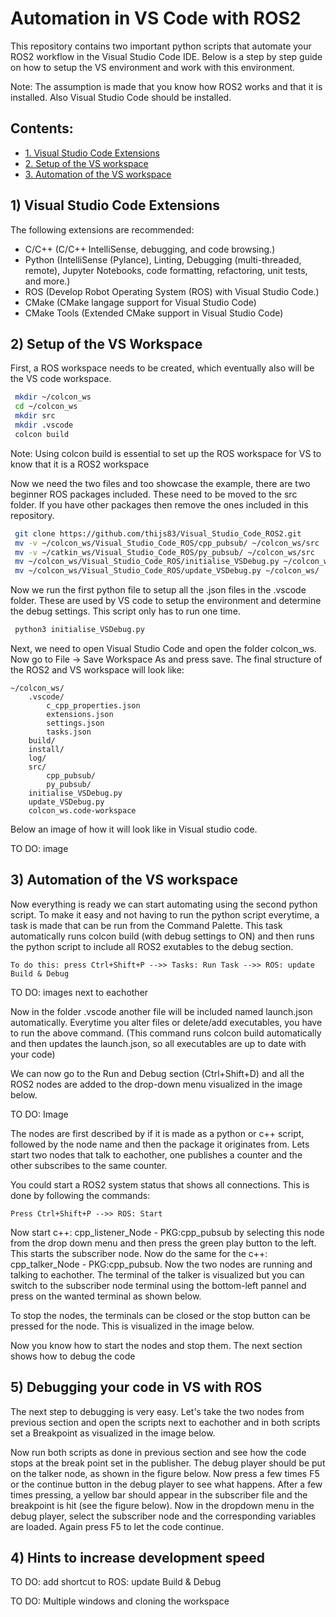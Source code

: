# Automation in VS Code with ROS2

This repository contains two important python scripts that automate your ROS2 workflow in the Visual Studio Code IDE. Below is a step by step guide on how to setup the VS environment and work with this environment. 

Note: The assumption is made that you know how ROS2 works and that it is installed. Also Visual Studio Code should be installed.


## Contents:
* [1. Visual Studio Code Extensions](#1-visual-studio-code-extensions)
* [2. Setup of the VS workspace](#2-setup-of-the-vs-workspace)
* [3. Automation of the VS workspace](#3-automation-of-the-vs-workspace)

## 1) Visual Studio Code Extensions

The following extensions are recommended:
- C/C++ (C/C++ IntelliSense, debugging, and code browsing.)
- Python (IntelliSense (Pylance), Linting, Debugging (multi-threaded, remote), Jupyter Notebooks, code formatting, refactoring, unit tests, and more.)
- ROS (Develop Robot Operating System (ROS) with Visual Studio Code.)
- CMake (CMake langage support for Visual Studio Code)
- CMake Tools (Extended CMake support in Visual Studio Code)

## 2) Setup of the VS Workspace

First, a ROS workspace needs to be created, which eventually also will be the VS code workspace.
```bash
 mkdir ~/colcon_ws
 cd ~/colcon_ws
 mkdir src
 mkdir .vscode
 colcon build
```

Note: Using colcon build is essential to set up the ROS workspace for VS to know that it is a ROS2 workspace

Now we need the two files and too showcase the example, there are two beginner ROS packages included. These need to be moved to the src folder. If you have other packages then remove the ones included in this repository.
```bash
 git clone https://github.com/thijs83/Visual_Studio_Code_ROS2.git
 mv -v ~/colcon_ws/Visual_Studio_Code_ROS/cpp_pubsub/ ~/colcon_ws/src
 mv -v ~/catkin_ws/Visual_Studio_Code_ROS/py_pubsub/ ~/colcon_ws/src
 mv ~/colcon_ws/Visual_Studio_Code_ROS/initialise_VSDebug.py ~/colcon_ws/
 mv ~/colcon_ws/Visual_Studio_Code_ROS/update_VSDebug.py ~/colcon_ws/
```

Now we run the first python file to setup all the .json files in the .vscode folder. These are used by VS code to setup the environment and determine the debug settings. This script only has to run one time.
```bash
 python3 initialise_VSDebug.py
```

Next, we need to open Visual Studio Code and open the folder colcon_ws. Now go to File -> Save Workspace As and press save. The final structure of the ROS2 and VS workspace will look like:
```
~/colcon_ws/
    .vscode/
        c_cpp_properties.json
        extensions.json
        settings.json
        tasks.json
    build/
    install/
    log/
    src/
        cpp_pubsub/
        py_pubsub/
    initialise_VSDebug.py
    update_VSDebug.py
    colcon_ws.code-workspace
```

Below an image of how it will look like in Visual studio code.

TO DO: image

## 3) Automation of the VS workspace

Now everything is ready we can start automating using the second python script. To make it easy and not having to run the python script everytime, a task is made that can be run from the Command Palette. This task automatically runs colcon build (with debug settings to ON) and then runs the python script to include all ROS2 exutables to the debug section.
```
To do this: press Ctrl+Shift+P -->> Tasks: Run Task -->> ROS: update Build & Debug
```

TO DO: images next to eachother


Now in the folder .vscode another file will be included named launch.json automatically. Everytime you alter files or delete/add executables, you have to run the above command. (This command runs colcon build automatically and then updates the launch.json, so all executables are up to date with your code)

We can now go to the Run and Debug section (Ctrl+Shift+D) and all the ROS2 nodes are added to the drop-down menu visualized in the image below. 

TO DO: Image

The nodes are first described by if it is made as a python or c++ script, followed by the node name and then the package it originates from.
Lets start two nodes that talk to eachother, one publishes a counter and the other subscribes to the same counter. 

You could start a ROS2 system status that shows all connections. This is done by following the commands:
```
Press Ctrl+Shift+P -->> ROS: Start
```
Now start c++: cpp_listener_Node - PKG:cpp_pubsub by selecting this node from the drop down menu and then press the green play button to the left. This starts the subscriber node. Now do the same for the c++: cpp_talker_Node - PKG:cpp_pubsub. Now the two nodes are running and talking to eachother. The terminal of the talker is visualized but you can switch to the subscriber node terminal using the bottom-left pannel and press on the wanted terminal as shown below.




To stop the nodes, the terminals can be closed or the stop button can be pressed for the node. This is visualized in the image below.



Now you know how to start the nodes and stop them. The next section shows how to debug the code

## 5) Debugging your code in VS with ROS

The next step to debugging is very easy. Let's take the two nodes from previous section and open the scripts next to eachother and in both scripts set a Breakpoint as visualized in the image below.


Now run both scripts as done in previous section and see how the code stops at the break point set in the publisher. The debug player should be put on the talker node, as shown in the figure below. Now press a few times F5 or the continue button in the debug player to see what happens. After a few times pressing, a yellow bar should appear in the subscriber file and the breakpoint is hit (see the figure below). Now in the dropdown menu in the debug player, select the subscriber node and the corresponding variables are loaded. Again press F5 to let the code continue. 


## 4) Hints to increase development speed

TO DO: add shortcut to ROS: update Build & Debug

TO DO: Multiple windows and cloning the workspace



